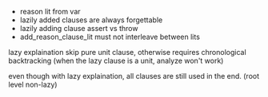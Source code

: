 - reason lit from var
- lazily added clauses are always forgettable
- lazily adding clause assert vs throw
- add_reason_clause_lit must not interleave between lits


lazy explaination skip pure unit clause, otherwise requires chronological backtracking
(when the lazy clause is a unit, analyze won't work)


even though with lazy explaination, all clauses are still used in the end. (root level non-lazy)
